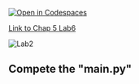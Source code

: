 [![Open in Codespaces](https://classroom.github.com/assets/launch-codespace-2972f46106e565e64193e422d61a12cf1da4916b45550586e14ef0a7c637dd04.svg)](https://classroom.github.com/open-in-codespaces?assignment_repo_id=15363312)

[Link to Chap 5 Lab6](https://docs.google.com/presentation/d/1r3h2R9JwK9HK_U2Ia-zncL0BSjHV6Giu6ugNJ6yZpgc/edit#slide=id.g16b5233a379_0_49)

![Lab2](https://nimbus-screenshots.s3.amazonaws.com/s/162e8b80d3c22abe4cb6e2596a9c3e54.png)

## Compete the "main.py"


